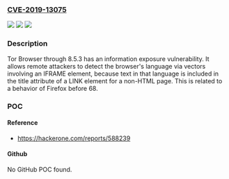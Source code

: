### [CVE-2019-13075](https://cve.mitre.org/cgi-bin/cvename.cgi?name=CVE-2019-13075)
![](https://img.shields.io/static/v1?label=Product&message=n%2Fa&color=blue)
![](https://img.shields.io/static/v1?label=Version&message=n%2Fa&color=blue)
![](https://img.shields.io/static/v1?label=Vulnerability&message=n%2Fa&color=brighgreen)

### Description

Tor Browser through 8.5.3 has an information exposure vulnerability. It allows remote attackers to detect the browser's language via vectors involving an IFRAME element, because text in that language is included in the title attribute of a LINK element for a non-HTML page. This is related to a behavior of Firefox before 68.

### POC

#### Reference
- https://hackerone.com/reports/588239

#### Github
No GitHub POC found.

